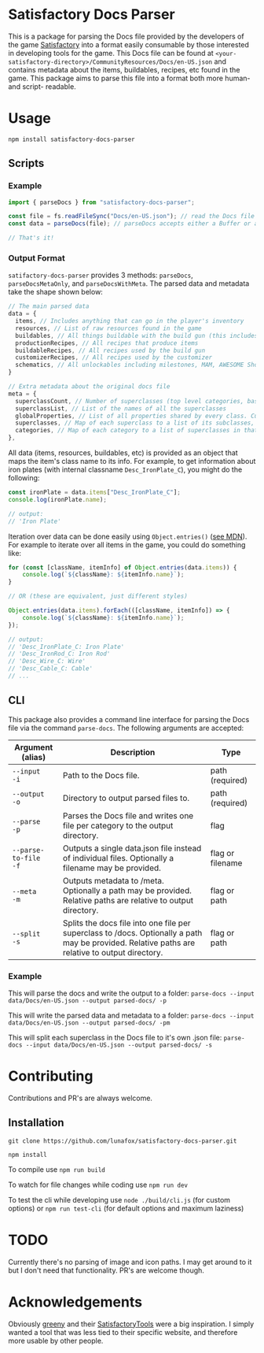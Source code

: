 # Satisfactory Docs Parser

This is a package for parsing the Docs file provided by the developers of the game [Satisfactory](https://www.satisfactorygame.com/) into a format easily consumable by those interested in developing tools for the game. This Docs file can be found at `<your-satisfactory-directory>/CommunityResources/Docs/en-US.json` and contains metadata about the items, buildables, recipes, etc found in the game. This package aims to parse this file into a format both more human- and script- readable.

# Usage

`npm install satisfactory-docs-parser`

## Scripts

### Example

```js
import { parseDocs } from "satisfactory-docs-parser";

const file = fs.readFileSync("Docs/en-US.json"); // read the Docs file from wherever
const data = parseDocs(file); // parseDocs accepts either a Buffer or a string

// That's it!
```

### Output Format

`satifactory-docs-parser` provides 3 methods: `parseDocs`, `parseDocsMetaOnly`, and `parseDocsWithMeta`. The parsed data and metadata take the shape shown below:

```js
// The main parsed data
data = {
  items, // Includes anything that can go in the player's inventory
  resources, // List of raw resources found in the game
  buildables, // All things buildable with the build gun (this includes vehicles)
  productionRecipes, // All recipes that produce items
  buildableRecipes, // All recipes used by the build gun
  customizerRecipes, // All recipes used by the customizer
  schematics, // All unlockables including milestones, MAM, AWESOME Shop, hard drive researches, and misc progression
}

// Extra metadata about the original docs file
meta = {
  superclassCount, // Number of superclasses (top level categories, basically) in the Docs file
  superclassList, // List of the names of all the superclasses
  globalProperties, // List of all properties shared by every class. Currently none.
  superclasses, // Map of each superclass to a list of its subclasses, and properties present on those subclasses
  categories, // Map of each category to a list of superclasses in that category, a list of subclasses within those superclasses, and properties present on those subclasses
},
```

All data (items, resources, buildables, etc) is provided as an object that maps the item's class name to its info. For example, to get information about iron plates (with internal classname `Desc_IronPlate_C`), you might do the following:

```js
const ironPlate = data.items["Desc_IronPlate_C"];
console.log(ironPlate.name);

// output:
// 'Iron Plate'
```

Iteration over data can be done easily using `Object.entries()` ([see MDN](https://developer.mozilla.org/en-US/docs/Web/JavaScript/Reference/Global_Objects/Object/entries)). For example to iterate over all items in the game, you could do something like:

```js
for (const [className, itemInfo] of Object.entries(data.items)) {
    console.log(`${className}: ${itemInfo.name}`);
}

// OR (these are equivalent, just different styles)

Object.entries(data.items).forEach(([className, itemInfo]) => {
    console.log(`${className}: ${itemInfo.name}`);
});

// output:
// 'Desc_IronPlate_C: Iron Plate'
// 'Desc_IronRod_C: Iron Rod'
// 'Desc_Wire_C: Wire'
// 'Desc_Cable_C: Cable'
// ...
```

## CLI

This package also provides a command line interface for parsing the Docs file via the command `parse-docs`. The following arguments are accepted:

| Argument<br>(alias)                    | Description                                                                                                                                                       | Type             |
| -------------------------------------- | ----------------------------------------------------------------------------------------------------------------------------------------------------------------- | ---------------- |
| <nobr>`--input`</nobr><br>`-i`         | Path to the Docs file.                                                                                                                                            | path (required)  |
| <nobr>`--output`</nobr><br>`-o`        | Directory to output parsed files to.                                                                                                                              | path (required)  |
| <nobr>`--parse`</nobr><br>`-p`         | Parses the Docs file and writes one file per category to the output directory.                                                                                    | flag             |
| <nobr>`--parse-to-file`</nobr><br>`-f` | Outputs a single data.json file instead of individual files. Optionally a filename may be provided.                                                               | flag or filename |
| <nobr>`--meta`</nobr><br>`-m`          | Outputs metadata to <output-directory>/meta. Optionally a path may be provided. Relative paths are relative to output directory.                                  | flag or path     |
| <nobr>`--split`</nobr><br>`-s`         | Splits the docs file into one file per superclass to <output-directory>/docs. Optionally a path may be provided. Relative paths are relative to output directory. | flag or path     |

### Example

This will parse the docs and write the output to a folder:
`parse-docs --input data/Docs/en-US.json --output parsed-docs/ -p`

This will write the parsed data and metadata to a folder:
`parse-docs --input data/Docs/en-US.json --output parsed-docs/ -pm`

This will split each superclass in the Docs file to it's own .json file:
`parse-docs --input data/Docs/en-US.json --output parsed-docs/ -s`

# Contributing

Contributions and PR's are always welcome.

## Installation

`git clone https://github.com/lunafox/satisfactory-docs-parser.git`

`npm install`

To compile use `npm run build`

To watch for file changes while coding use `npm run dev`

To test the cli while developing use `node ./build/cli.js` (for custom options) or `npm run test-cli` (for default options and maximum laziness)

# TODO

Currently there's no parsing of image and icon paths. I may get around to it but I don't need that functionality. PR's are welcome though.

# Acknowledgements

Obviously [greeny](https://github.com/greeny) and their [SatisfactoryTools](https://github.com/greeny/SatisfactoryTools) were a big inspiration. I simply wanted a tool that was less tied to their specific website, and therefore more usable by other people.
